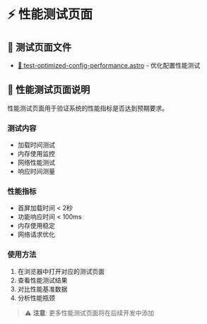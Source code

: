 # ⚡ 性能测试页面

## 📄 测试页面文件
- [🚀 test-optimized-config-performance.astro](test-optimized-config-performance.astro) - 优化配置性能测试

## 🎯 性能测试页面说明

性能测试页面用于验证系统的性能指标是否达到预期要求。

### 测试内容
- 加载时间测试
- 内存使用监控
- 网络性能测试
- 响应时间测量

### 性能指标
- 首屏加载时间 < 2秒
- 功能响应时间 < 100ms
- 内存使用稳定
- 网络请求优化

### 使用方法
1. 在浏览器中打开对应的测试页面
2. 查看性能测试结果
3. 对比性能基准数据
4. 分析性能瓶颈

> ⚠️ **注意**: 更多性能测试页面将在后续开发中添加
